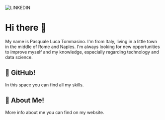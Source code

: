 ![LINKEDIN](https://user-images.githubusercontent.com/123829470/230311208-be8e047d-ebfd-4f3e-a36d-6a999b22d874.png)

# Hi there 👋

My name is Pasquale Luca Tommasino. I'm from Italy, living in a little town in the middle of Rome and Naples. I'm always looking for new opportunities to improve myself and my knowledge, especially regarding technology and data science.

## :rocket: GitHub! 

In this space you can find all my skills. 

## :dart: About Me!

More info about me you can find on my website.
